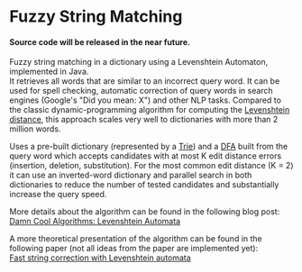 Fuzzy String Matching
=====================

#### Source code will be released in the near future.  

  
Fuzzy string matching in a dictionary using a Levenshtein Automaton, implemented in Java.  
It retrieves all words that are similar to an incorrect query word. It can be used for spell checking, automatic correction of query words in search engines (Google's "Did you mean: X") and other NLP tasks. Compared to the classic dynamic-programming algorithm for computing the [Levenshtein distance](http://en.wikipedia.org/wiki/Levenshtein_distance), this approach scales very well to dictionaries with more than 2 million words.

Uses a pre-built dictionary (represented by a [Trie](http://en.wikipedia.org/wiki/Trie)) and a [DFA](http://en.wikipedia.org/wiki/Deterministic_finite_automaton) built from the query word which accepts candidates with at most K edit distance errors (insertion, deletion, substitution). For the most common edit distance (K = 2) it can use an inverted-word dictionary and parallel search in both dictionaries to reduce the number of tested candidates and substantially increase the query speed.
  
More details about the algorithm can be found in the following blog post:  
[Damn Cool Algorithms: Levenshtein Automata](http://blog.notdot.net/2010/07/Damn-Cool-Algorithms-Levenshtein-Automata)
  
A more theoretical presentation of the algorithm can be found in the following paper (not all ideas from the paper are implemented yet):  
[Fast string correction with Levenshtein automata](http://csi.ufs.ac.za/resres/files/Schultz.pdf)

